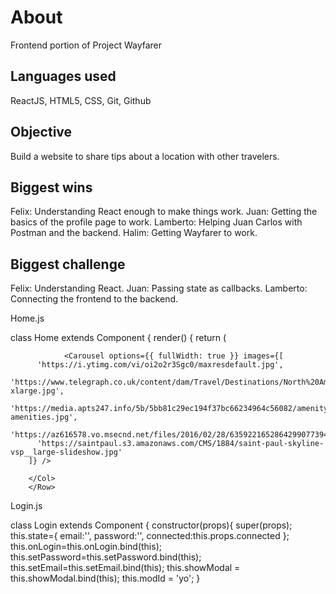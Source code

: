 # About
Frontend portion of Project Wayfarer

## Languages used

ReactJS, HTML5, CSS, Git, Github

## Objective

Build a website to share tips about a location with other travelers.

## Biggest wins

Felix: Understanding React enough to make things work.
Juan: Getting the basics of the profile page to work.
Lamberto: Helping Juan Carlos with Postman and the backend.
Halim: Getting Wayfarer to work.

## Biggest challenge

Felix: Understanding React.
Juan: Passing state as callbacks.
Lamberto: Connecting the frontend to the backend.
 
Home.js

class Home extends Component {
    render() {
      return (
        <div className='container'>
        <Row>
        <Col l={12} s={12}>

                <Carousel options={{ fullWidth: true }} images={[
          'https://i.ytimg.com/vi/oi2o2r3Sgc0/maxresdefault.jpg',
          'https://www.telegraph.co.uk/content/dam/Travel/Destinations/North%20America/USA/California/los%20angeles/Los%20Angeles%20lead-xlarge.jpg',
          'https://media.apts247.info/5b/5bb81c29ec194f37bc66234964c56082/amenity_lists/community-amenities.jpg',
          'https://az616578.vo.msecnd.net/files/2016/02/28/635922165286429907739493334_NYC.jpg',
          'https://saintpaul.s3.amazonaws.com/CMS/1884/saint-paul-skyline-vsp__large-slideshow.jpg'
        ]} />

        </Col>
        </Row>


Login.js
        
class Login extends Component {
  constructor(props){
    super(props);
    this.state={
      email:'',
      password:'',
      connected:this.props.connected
    };
    this.onLogin=this.onLogin.bind(this);
    this.setPassword=this.setPassword.bind(this);
    this.setEmail=this.setEmail.bind(this);
    this.showModal = this.showModal.bind(this);
    this.modId = 'yo';
  }
